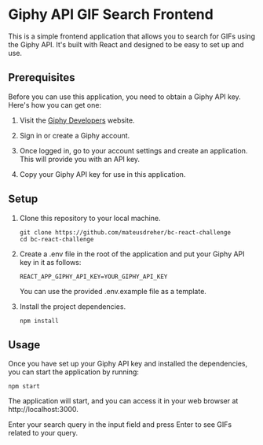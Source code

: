 # Giphy API GIF Search Frontend

This is a simple frontend application that allows you to search for GIFs using the Giphy API. It's built with React and designed to be easy to set up and use.

## Prerequisites

Before you can use this application, you need to obtain a Giphy API key. Here's how you can get one:

1. Visit the [Giphy Developers](https://developers.giphy.com) website.

2. Sign in or create a Giphy account.

3. Once logged in, go to your account settings and create an application. This will provide you with an API key.

4. Copy your Giphy API key for use in this application.

## Setup

1. Clone this repository to your local machine.

   ```
   git clone https://github.com/mateusdreher/bc-react-challenge
   cd bc-react-challenge
	```

2. Create a .env file in the root of the application and put your Giphy API key in it as follows:

	```
	REACT_APP_GIPHY_API_KEY=YOUR_GIPHY_API_KEY
	```
	You can use the provided .env.example file as a template.


3. Install the project dependencies.
	
	```
	npm install
	```

## Usage

Once you have set up your Giphy API key and installed the dependencies, you can start the application by running:

	npm start


The application will start, and you can access it in your web browser at http://localhost:3000.

Enter your search query in the input field and press Enter to see GIFs related to your query.

